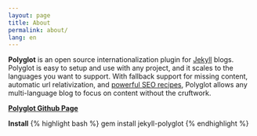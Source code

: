 ```yaml
---
layout: page
title: About
permalink: about/
lang: en
---
```

<p class="message">
  <b>Polyglot</b> is an open source internationalization plugin for <a href="http://jekyllrb.com">Jekyll</a> blogs. Polyglot is easy to setup and use with any project, and it scales to the languages you want to support. With fallback support for missing content, automatic url relativization, and <a href="{{site.baseurl}}/seo/">powerful SEO recipes</a>, Polyglot allows any multi-language blog to focus on content without the cruftwork.
</p>

[**Polyglot Github Page**](https://github.com/untra/polyglot)

**Install**
{% highlight bash %}
gem install jekyll-polyglot
{% endhighlight %}
